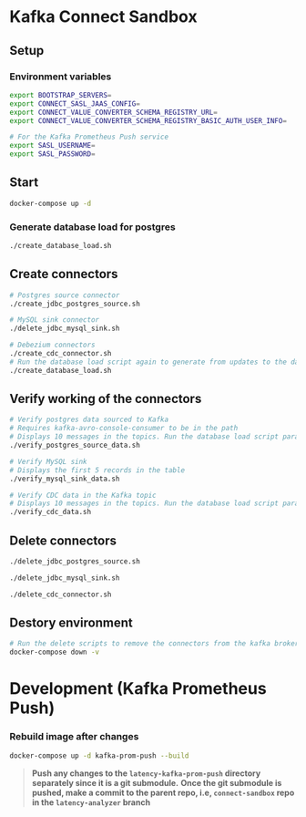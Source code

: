 # Kafka Connect Sandbox

## Setup

### Environment variables

```bash
export BOOTSTRAP_SERVERS=
export CONNECT_SASL_JAAS_CONFIG=
export CONNECT_VALUE_CONVERTER_SCHEMA_REGISTRY_URL=
export CONNECT_VALUE_CONVERTER_SCHEMA_REGISTRY_BASIC_AUTH_USER_INFO=

# For the Kafka Prometheus Push service
export SASL_USERNAME=
export SASL_PASSWORD=
```

## Start

```bash
docker-compose up -d
```

### Generate database load for postgres

```sh
./create_database_load.sh
```

## Create connectors

```sh
# Postgres source connector
./create_jdbc_postgres_source.sh

# MySQL sink connector
./delete_jdbc_mysql_sink.sh

# Debezium connectors
./create_cdc_connector.sh
# Run the database load script again to generate from updates to the database tables
./create_database_load.sh
```

## Verify working of the connectors

```sh
# Verify postgres data sourced to Kafka
# Requires kafka-avro-console-consumer to be in the path
# Displays 10 messages in the topics. Run the database load script parallely to generate data
./verify_postgres_source_data.sh

# Verify MySQL sink
# Displays the first 5 records in the table
./verify_mysql_sink_data.sh

# Verify CDC data in the Kafka topic
# Displays 10 messages in the topics. Run the database load script parallely to generate data
./verify_cdc_data.sh
```

## Delete connectors

```sh
./delete_jdbc_postgres_source.sh

./delete_jdbc_mysql_sink.sh

./delete_cdc_connector.sh
```

## Destory environment

```sh
# Run the delete scripts to remove the connectors from the kafka brokers
docker-compose down -v
```

# Development (Kafka Prometheus Push)

### Rebuild image after changes

```bash
docker-compose up -d kafka-prom-push --build
```

> **Push any changes to the `latency-kafka-prom-push` directory separately since it is a git submodule.**
> **Once the git submodule is pushed, make a commit to the parent repo, i.e, `connect-sandbox` repo in the `latency-analyzer` branch**
